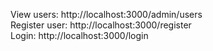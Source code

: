 View users: http://localhost:3000/admin/users  
Register user: http://localhost:3000/register  
Login: http://localhost:3000/login
